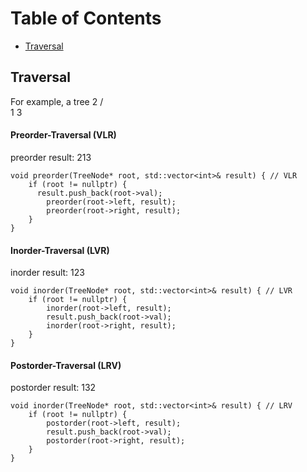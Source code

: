 Table of Contents
=================
  * [Traversal](#Traversal)

## Traversal
For example, a tree
    2
  /   \
 1     3
#### Preorder-Traversal (VLR)
preorder result: 213
```
void preorder(TreeNode* root, std::vector<int>& result) { // VLR
    if (root != nullptr) {
      result.push_back(root->val);
        preorder(root->left, result);
        preorder(root->right, result);
    }
}
```

#### Inorder-Traversal (LVR)
inorder result: 123
```
void inorder(TreeNode* root, std::vector<int>& result) { // LVR
    if (root != nullptr) {
        inorder(root->left, result);
        result.push_back(root->val);
        inorder(root->right, result);
    }
}
```

#### Postorder-Traversal (LRV)
postorder result: 132
```
void inorder(TreeNode* root, std::vector<int>& result) { // LRV
    if (root != nullptr) {
        postorder(root->left, result);
        result.push_back(root->val);
        postorder(root->right, result);
    }
}
```


